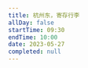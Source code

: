 ```yaml
---
title: 杭州东，寄存行李
allDay: false
startTime: 09:30
endTime: 10:00
date: 2023-05-27
completed: null
---
```

